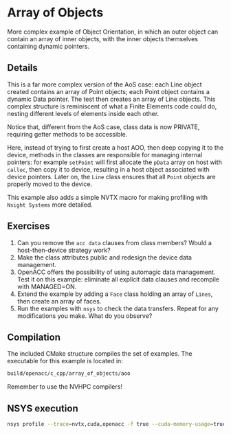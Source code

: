 # Array of Objects

More complex example of Object Orientation, in which an outer object can contain an array of inner objects, with the inner objects themselves containing dynamic pointers.

## Details

This is a far more complex version of the AoS case: each Line object created contains an array of Point objects; each Point object contains a dynamic Data pointer. The test then creates an array of Line objects. This complex structure is reminiscent of what a Finite Elements code could do, nesting different levels of elements inside each other.

Notice that, different from the AoS case, class data is now PRIVATE, requiring getter methods to be accessible.

Here, instead of trying to first create a host AOO, then deep copying it to the device, methods in the classes are responsible for managing internal pointers: for example `setPoint` will first allocate the `pData` array on host with `calloc`, then copy it to device, resulting in a host object associated with device pointers. Later on, the `Line` class ensures that all `Point` objects are properly moved to the device.

This example also adds a simple NVTX macro for making profiling with `Nsight Systems` more detailed.

## Exercises

1. Can you remove the `acc data` clauses from class members? Would a host-then-device strategy work?
2. Make the class attributes public and redesign the device data management.
3. OpenACC offers the possibility of using automagic data management. Test it on this example: eliminate all explicit data clauses and recompile with MANAGED=ON.
4. Extend the example by adding a `Face` class holding an array of `Lines`, then create an array of faces.
5. Run the examples with `nsys` to check the data transfers. Repeat for any modifications you make. What do you observe?

## Compilation

The included CMake structure compiles the set of examples. The executable for this example is located in:

```bash
build/openacc/c_cpp/array_of_objects/aoo
```

Remember to use the NVHPC compilers!

## NSYS execution

```bash
nsys profile --trace=nvtx,cuda,openacc -f true --cuda-memory-usage=true -o [reportName] ./build/openacc/c_cpp/array_of_objects/aoo
```
